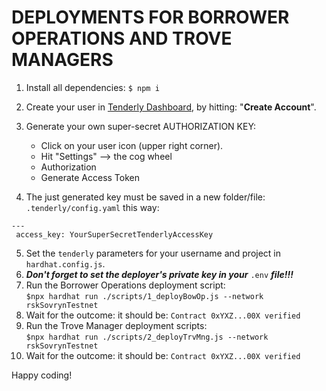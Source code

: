 # DEPLOYMENTS FOR BORROWER OPERATIONS AND TROVE MANAGERS  

1. Install all dependencies: `$ npm i`  
2. Create your user in [Tenderly Dashboard](https://dashboard.tenderly.co/), by hitting: "**Create Account**".  
3. Generate your own super-secret AUTHORIZATION KEY:  
    * Click on your user icon (upper right corner).  
    * Hit "Settings" --> the cog wheel  
    * Authorization  
    * Generate Access Token  

 
4. The just generated key must be saved in a new folder/file: `.tenderly/config.yaml` this way:  
```
---  
 access_key: YourSuperSecretTenderlyAccessKey  
```
5. Set the `tenderly` parameters for your username and project in `hardhat.config.js`.
6. ***Don't forget to set the deployer's private key in your*** `.env` ***file!!!***  
7. Run the Borrower Operations deployment script:  
`$npx hardhat run ./scripts/1_deployBowOp.js --network rskSovrynTestnet`   
8. Wait for the outcome: it should be: `Contract 0xYXZ...00X verified`  
9. Run the Trove Manager deployment scripts:  
`$npx hardhat run ./scripts/2_deployTrvMng.js --network rskSovrynTestnet`   
10. Wait for the outcome: it should be: `Contract 0xYXZ...00X verified`  


Happy coding!